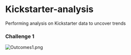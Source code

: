 # Kickstarter-analysis
Performing analysis on Kickstarter data to uncover trends 

### Challenge 1 

![Outcomes1.png](luisr\Pictures\Outcomes1.png)
